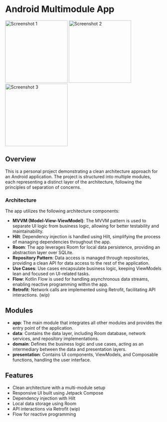# Android Multimodule App

<img src="https://github.com/user-attachments/assets/e07fb9f4-d392-4acc-9a0e-b76032ae6c0f" alt="Screenshot 1" width="200" /> 
<img src="https://github.com/user-attachments/assets/2a0e5c5c-5001-418d-b7f8-3c594fcfa294" alt="Screenshot 2" width="200" /> 
<img src="https://github.com/user-attachments/assets/c7ed5d20-7c4f-4d23-97eb-4410a03639bf" alt="Screenshot 3" width="200" /> 

## Overview

This is a personal project demonstrating a clean architecture approach for an Android application. The project is structured into multiple modules, each representing a distinct layer of the architecture, following the principles of separation of concerns.

### Architecture

The app utilizes the following architecture components:

- **MVVM (Model-View-ViewModel)**: The MVVM pattern is used to separate UI logic from business logic, allowing for better testability and maintainability.
- **Hilt**: Dependency injection is handled using Hilt, simplifying the process of managing dependencies throughout the app.
- **Room**: The app leverages Room for local data persistence, providing an abstraction layer over SQLite.
- **Repository Pattern**: Data access is managed through repositories, providing a clean API for data access to the rest of the application.
- **Use Cases**: Use cases encapsulate business logic, keeping ViewModels lean and focused on UI-related tasks.
- **Flow**: Kotlin Flow is used for handling asynchronous data streams, enabling reactive programming within the app.
- **Retrofit**: Network calls are implemented using Retrofit, facilitating API interactions. (wip)

## Modules

- **app**: The main module that integrates all other modules and provides the entry point of the application.
- **data**: Contains the data layer, including Room database, network services, and repository implementations.
- **domain**: Defines the business logic and use cases, acting as an intermediary between the data and presentation layers.
- **presentation**: Contains UI components, ViewModels, and Composable functions, handling the user interface.

## Features

- Clean architecture with a multi-module setup
- Responsive UI built using Jetpack Compose
- Dependency injection with Hilt
- Local data storage using Room
- API interactions via Retrofit (wip)
- Flow for reactive programming

